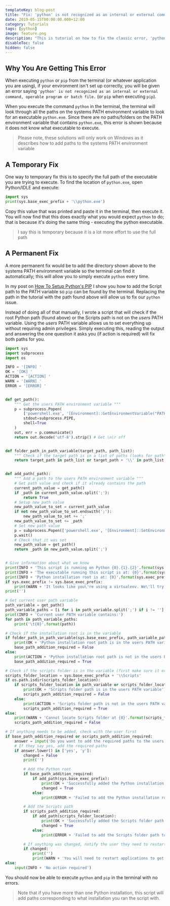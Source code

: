 ```yaml
---
templateKey: blog-post
title: "Fix: 'python' is not recognized as an internal or external command"
date: 2019-05-15T00:00:00.000+12:00
category: Tutorials
tags: [python]
image: feature.png
description: "This is tutorial on how to fix the classic error, 'python' is not recognized as an internal or external command, operable program or batch file, when trying to call Python from a terminal"
disableToc: false
hidden: false
---
```


## Why You Are Getting This Error

When executing `python` or `pip` from the terminal (or whatever application you are using), if your environment isn't set up correctly, you will be given an error saying `'python' is not recognized as an internal or external command, operable program or batch file.` (or `pip` when executing `pip`).

When you execute the command `python` in the terminal, the terminal will look through all the paths on the systems PATH environment variable to look for an executable `python.exe`. Since there are no paths/folders on the PATH environment variable that contains `python.exe`, this error is shown because it does not know what executable to execute.

> Please note, these solutions will only work on Windows as it describes how to add paths to the systems PATH environment variable

## A Temporary Fix

One way to temporary fix this is to specify the full path of the executable you are trying to execute. To find the location of `python.exe`, open Python/IDLE and execute:

```python
import sys
print(sys.base_exec_prefix + '\\python.exe')
```

Copy this value that was printed and paste it in the terminal, then execute it. You will now find that this does exactly what you would expect `python` to do; that is because it's doing the same thing - executing the python executable.

> I say this is temporary because it is a lot more effort to use the full path

## A Permanent Fix

A more permanent fix would be to add the directory shown above to the systems PATH environment variable so the terminal can find it automatically; this will allow you to simply execute `python` every time.

In my post on [How To Setup Python's PIP](/blog/post/how-to-setup-pythons-pip/) I show you how to add the Script path to the PATH variable so `pip` can be found by the terminal. Replacing the path in the tutorial with the path found above will allow us to fix our `python` issue.

Instead of doing all of that manually, I wrote a script that will check if the root Python path (found above) or the Scripts path is not on the _users_ PATH variable. Using the _users_ PATH variable allows us to set everything up without requiring admin privileges. Simply executing this, reading the output and answering the one question it asks you (if action is required) will fix both paths for you.

```python
import sys
import subprocess
import os

INFO = '[INFO] '
OK = '[OK] '
ACTION = '[ACTION] '
WARN = '[WARN] '
ERROR = '[ERROR] '


def get_path():
    """ Get the users PATH environment variable """
    p = subprocess.Popen(
        ['powershell.exe', '[Environment]::GetEnvironmentVariable("PATH", "User")'],
        stdout=subprocess.PIPE,
        shell=True
    )
    out, err = p.communicate()
    return out.decode('utf-8').strip() # Get \n\r off


def folder_path_in_path_variable(target_path, path_list):
    """ Check if the target path is in a list of paths (looks for path\ also) """
    return target_path in path_list or target_path + '\\' in path_list


def add_path(_path):
    """ Add a path to the users PATH environment variable """
    # Get path value and check if it already contains the path
    current_path_value = get_path()
    if _path in current_path_value.split(';'):
        return True
    # Setup new path value
    new_path_value_to_set = current_path_value
    if not new_path_value_to_set.endswith(';'):
        new_path_value_to_set += ';'
    new_path_value_to_set += _path
    # Set new path value
    p = subprocess.Popen(['powershell.exe', '[Environment]::SetEnvironmentVariable("PATH", "{0}", "User")'.format(new_path_value_to_set)], stdout=subprocess.PIPE, shell=True)
    p.wait()
    # Check that it was set
    new_path_value = get_path()
    return _path in new_path_value.split(';')


# Give information about what we know
print(INFO + 'This script is running on Python {0}.{1}.{2}'.format(sys.version_info.major, sys.version_info.minor, sys.version_info.micro))
print(INFO + 'The executable running this script is at: {0}'.format(sys.executable))
print(INFO + 'Python installation root is at: {0}'.format(sys.exec_prefix))
if sys.exec_prefix != sys.base_exec_prefix:
    print(WARN + 'It looks like you\'re using a virtualenv. We\'ll try to add the base Python version to make things easier.')
print('')

# Get current user path variable
path_variable = get_path()
path_variable_paths = [i for i in path_variable.split(';') if i != '']
print(INFO + 'Current user PATH variable contains:')
for path in path_variable_paths:
    print('\t{0}'.format(path))

# Check if the installation root is in the variable
if folder_path_in_path_variable(sys.base_exec_prefix, path_variable_paths):
    print(OK + 'Python installation root path is in the users PATH variable')
    base_path_addition_required = False
else:
    print(ACTION + 'Python installation root path is not in the users PATH variable')
    base_path_addition_required = True

# Check if the scripts folder is in the variable (first make sure it exists)
scripts_folder_location = sys.base_exec_prefix + '\\Scripts'
if os.path.isdir(scripts_folder_location):
    if scripts_folder_location in path_variable or scripts_folder_location + '\\' in path_variable:
        print(OK + 'Scripts folder path is in the users PATH variable')
        scripts_path_addition_required = False
    else:
        print(ACTION + 'Scripts folder path is not in the users PATH variable')
        scripts_path_addition_required = True
else:
    print(WARN + 'Cannot locate Scripts folder at {0}'.format(scripts_folder_location))
    scripts_path_addition_required = False

# If anything needs to be added, check with the user first
if base_path_addition_required or scripts_path_addition_required:
    answer = input('Do you want to add the required paths to the users path environment variable? ')
    # If they say yes, add the required paths
    if answer.lower() in ['yes', 'y']:
        changed = False
        print('')

        # Add the Python root
        if base_path_addition_required:
            if add_path(sys.base_exec_prefix):
                print(OK + 'Successfully added the Python installation root path to the users PATH variable')
                changed = True
            else:
                print(ERROR + 'Failed to add the Python installation root path to the users PATH variable')

        # Add the Scripts path
        if scripts_path_addition_required:
            if add_path(scripts_folder_location):
                print(OK + 'Successfully added the Scripts folder path to the users PATH variable')
                changed = True
            else:
                print(ERROR + 'Failed to add the Scripts folder path to the users PATH variable')

        # If anything was changed, notify the user they need to restart applications to get it
        if changed:
            print('')
            print(WARN + 'You will need to restart applications to get the new path variable value')
else:
    input(INFO + 'No action required')
```

You should now be able to execute `python` and `pip` in the terminal with no errors.

> Note that if you have more than one Python installation, this script will add paths corresponding to what installation you ran the script with.
